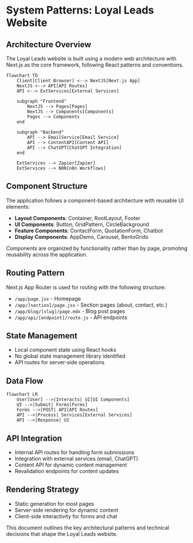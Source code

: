 # System Patterns: Loyal Leads Website

## Architecture Overview
The Loyal Leads website is built using a modern web architecture with Next.js as the core framework, following React patterns and conventions.

```mermaid
flowchart TD
    Client[Client Browser] <--> NextJS[Next.js App]
    NextJS <--> API[API Routes]
    API <--> ExtServices[External Services]
    
    subgraph "Frontend"
        NextJS --> Pages[Pages]
        NextJS --> Components[Components]
        Pages --> Components
    end
    
    subgraph "Backend"
        API --> EmailService[Email Service]
        API --> ContentAPI[Content API]
        API --> ChatGPT[ChatGPT Integration]
    end
    
    ExtServices --> Zapier[Zapier]
    ExtServices --> N8N[n8n Workflows]
```

## Component Structure
The application follows a component-based architecture with reusable UI elements:

- **Layout Components**: Container, RootLayout, Footer
- **UI Components**: Button, GridPattern, CircleBackground
- **Feature Components**: ContactForm, QuotationForm, Chatbot
- **Display Components**: AppDemo, Carousel, BentoGrids

Components are organized by functionality rather than by page, promoting reusability across the application.

## Routing Pattern
Next.js App Router is used for routing with the following structure:
- `/app/page.jsx` - Homepage
- `/app/[section]/page.jsx` - Section pages (about, contact, etc.)
- `/app/blog/[slug]/page.mdx` - Blog post pages
- `/app/api/[endpoint]/route.js` - API endpoints

## State Management
- Local component state using React hooks
- No global state management library identified
- API routes for server-side operations

## Data Flow
```mermaid
flowchart LR
    User[User] -->|Interacts| UI[UI Components]
    UI -->|Submit| Forms[Forms]
    Forms -->|POST| API[API Routes]
    API -->|Process| Services[External Services]
    API -->|Response| UI
```

## API Integration
- Internal API routes for handling form submissions
- Integration with external services (email, ChatGPT)
- Content API for dynamic content management
- Revalidation endpoints for content updates

## Rendering Strategy
- Static generation for most pages
- Server-side rendering for dynamic content
- Client-side interactivity for forms and chat

This document outlines the key architectural patterns and technical decisions that shape the Loyal Leads website.

